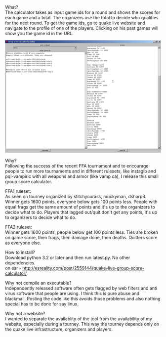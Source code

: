 What?  
The calculator takes as input game ids for a round and shows the scores for each game and a total. The organizers use the total to decide who qualifies for the next round. To get the game ids, go to quake live website and navigate to the profile of one of the players. Clicking on his past games will show you the game id in the URL. 

![screenshot](https://github.com/melbaa/qlscore/blob/master/ss.png)


Why?  
Following the success of the recent FFA tournament and to encourage people to run more tournaments and in different rulesets, like instagib and pql-vampiric with all weapons and armor (like vamp ca), I release this small group score calculator. 

FFA1 ruleset:  
As seen on tourney organized by stitchyourass, muckyman, dsharp3.
Winner gets 1600 points, everyone below gets 100 points less.
People with equal frags get the same amount of points and it's up to the
organizers to decide what to do.
Players that lagged out/quit don't get any points, it's up to organizers to
decide what to do.

FFA2 ruleset:  
Winner gets 1600 points, people below get 100 points less.
Ties are broken on game score, then frags, then damage done, then deaths.
Quitters score as everyone else.


How to install?  
Download python 3.2 or later and then run latest.py. No other dependencies.  
on esr - http://esreality.com/post/2559144/quake-live-group-score-calculator/  

Why not compile an executable?  
Independently released software often gets flagged by web filters and anti virus software that people are using. I think this is pure abuse and blackmail. Posting the code like this avoids those problems and also nothing special has to be done for say linux. 

Why not a website?  
I wanted to separate the availablity of the tool from the availability of my website, especially during a tourney. This way the tourney depends only on the quake live infrastructure, organizers and players. 

